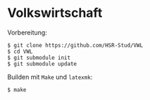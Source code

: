Volkswirtschaft
===============

Vorbereitung:

    $ git clone https://github.com/HSR-Stud/VWL
    $ cd VWL
    $ git submodule init
    $ git submodule update

Builden mit `Make` und `latexmk`:

    $ make
